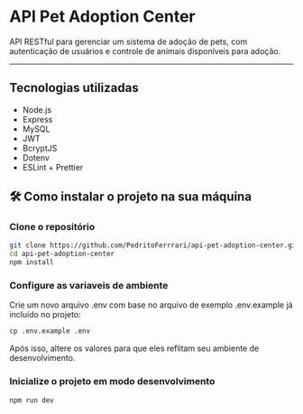# API Pet Adoption Center

API RESTful para gerenciar um sistema de adoção de pets, com autenticação de usuários e controle de animais disponíveis para adoção.

---

## Tecnologias utilizadas

- Node.js
- Express
- MySQL
- JWT
- BcryptJS
- Dotenv
- ESLint + Prettier


## 🛠️ Como instalar o projeto na sua máquina

### Clone o repositório

```bash
git clone https://github.com/PedritoFerrrari/api-pet-adoption-center.git
cd api-pet-adoption-center
npm install
```

### Configure as variaveis de ambiente

Crie um novo arquivo .env com base no arquivo de exemplo .env.example já incluído no projeto:

```bash
cp .env.example .env
```

Após isso, altere os valores para que eles reflitam seu ambiente de desenvolvimento.

### Inicialize o projeto em modo desenvolvimento
```bash
npm run dev
```